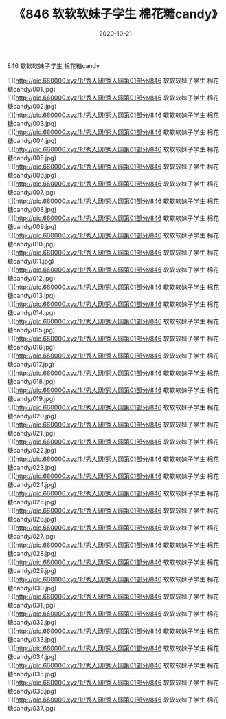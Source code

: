 ﻿---
layout: post
title:  《846 软软软妹子学生 棉花糖candy》
date:   2020-10-21
img: http://pic.660000.xyz/1:/秀人网/秀人网第01部分/846 软软软妹子学生 棉花糖candy/000.jpg
categories: [美女, 清纯, 唯美]
---

846 软软软妹子学生 棉花糖candy

  ![](http://pic.660000.xyz/1:/秀人网/秀人网第01部分/846 软软软妹子学生 棉花糖candy/001.jpg) <br> ![](http://pic.660000.xyz/1:/秀人网/秀人网第01部分/846 软软软妹子学生 棉花糖candy/002.jpg) <br> ![](http://pic.660000.xyz/1:/秀人网/秀人网第01部分/846 软软软妹子学生 棉花糖candy/003.jpg) <br> ![](http://pic.660000.xyz/1:/秀人网/秀人网第01部分/846 软软软妹子学生 棉花糖candy/004.jpg) <br> ![](http://pic.660000.xyz/1:/秀人网/秀人网第01部分/846 软软软妹子学生 棉花糖candy/005.jpg) <br> ![](http://pic.660000.xyz/1:/秀人网/秀人网第01部分/846 软软软妹子学生 棉花糖candy/006.jpg) <br> ![](http://pic.660000.xyz/1:/秀人网/秀人网第01部分/846 软软软妹子学生 棉花糖candy/007.jpg) <br> ![](http://pic.660000.xyz/1:/秀人网/秀人网第01部分/846 软软软妹子学生 棉花糖candy/008.jpg) <br> ![](http://pic.660000.xyz/1:/秀人网/秀人网第01部分/846 软软软妹子学生 棉花糖candy/009.jpg) <br> ![](http://pic.660000.xyz/1:/秀人网/秀人网第01部分/846 软软软妹子学生 棉花糖candy/010.jpg) <br> ![](http://pic.660000.xyz/1:/秀人网/秀人网第01部分/846 软软软妹子学生 棉花糖candy/011.jpg) <br> ![](http://pic.660000.xyz/1:/秀人网/秀人网第01部分/846 软软软妹子学生 棉花糖candy/012.jpg) <br> ![](http://pic.660000.xyz/1:/秀人网/秀人网第01部分/846 软软软妹子学生 棉花糖candy/013.jpg) <br> ![](http://pic.660000.xyz/1:/秀人网/秀人网第01部分/846 软软软妹子学生 棉花糖candy/014.jpg) <br> ![](http://pic.660000.xyz/1:/秀人网/秀人网第01部分/846 软软软妹子学生 棉花糖candy/015.jpg) <br> ![](http://pic.660000.xyz/1:/秀人网/秀人网第01部分/846 软软软妹子学生 棉花糖candy/016.jpg) <br> ![](http://pic.660000.xyz/1:/秀人网/秀人网第01部分/846 软软软妹子学生 棉花糖candy/017.jpg) <br> ![](http://pic.660000.xyz/1:/秀人网/秀人网第01部分/846 软软软妹子学生 棉花糖candy/018.jpg) <br> ![](http://pic.660000.xyz/1:/秀人网/秀人网第01部分/846 软软软妹子学生 棉花糖candy/019.jpg) <br> ![](http://pic.660000.xyz/1:/秀人网/秀人网第01部分/846 软软软妹子学生 棉花糖candy/020.jpg) <br> ![](http://pic.660000.xyz/1:/秀人网/秀人网第01部分/846 软软软妹子学生 棉花糖candy/021.jpg) <br> ![](http://pic.660000.xyz/1:/秀人网/秀人网第01部分/846 软软软妹子学生 棉花糖candy/022.jpg) <br> ![](http://pic.660000.xyz/1:/秀人网/秀人网第01部分/846 软软软妹子学生 棉花糖candy/023.jpg) <br> ![](http://pic.660000.xyz/1:/秀人网/秀人网第01部分/846 软软软妹子学生 棉花糖candy/024.jpg) <br> ![](http://pic.660000.xyz/1:/秀人网/秀人网第01部分/846 软软软妹子学生 棉花糖candy/025.jpg) <br> ![](http://pic.660000.xyz/1:/秀人网/秀人网第01部分/846 软软软妹子学生 棉花糖candy/026.jpg) <br> ![](http://pic.660000.xyz/1:/秀人网/秀人网第01部分/846 软软软妹子学生 棉花糖candy/027.jpg) <br> ![](http://pic.660000.xyz/1:/秀人网/秀人网第01部分/846 软软软妹子学生 棉花糖candy/028.jpg) <br> ![](http://pic.660000.xyz/1:/秀人网/秀人网第01部分/846 软软软妹子学生 棉花糖candy/029.jpg) <br> ![](http://pic.660000.xyz/1:/秀人网/秀人网第01部分/846 软软软妹子学生 棉花糖candy/030.jpg) <br> ![](http://pic.660000.xyz/1:/秀人网/秀人网第01部分/846 软软软妹子学生 棉花糖candy/031.jpg) <br> ![](http://pic.660000.xyz/1:/秀人网/秀人网第01部分/846 软软软妹子学生 棉花糖candy/032.jpg) <br> ![](http://pic.660000.xyz/1:/秀人网/秀人网第01部分/846 软软软妹子学生 棉花糖candy/033.jpg) <br> ![](http://pic.660000.xyz/1:/秀人网/秀人网第01部分/846 软软软妹子学生 棉花糖candy/034.jpg) <br> ![](http://pic.660000.xyz/1:/秀人网/秀人网第01部分/846 软软软妹子学生 棉花糖candy/035.jpg) <br> ![](http://pic.660000.xyz/1:/秀人网/秀人网第01部分/846 软软软妹子学生 棉花糖candy/036.jpg) <br> ![](http://pic.660000.xyz/1:/秀人网/秀人网第01部分/846 软软软妹子学生 棉花糖candy/037.jpg) <br>